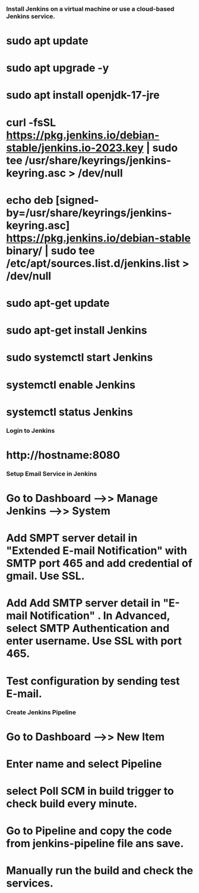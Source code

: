 ### Install Jenkins on a virtual machine or use a cloud-based Jenkins service.
# sudo apt update
# sudo apt upgrade -y
# sudo apt install openjdk-17-jre
# curl -fsSL https://pkg.jenkins.io/debian-stable/jenkins.io-2023.key | sudo tee /usr/share/keyrings/jenkins-keyring.asc > /dev/null
# echo deb [signed-by=/usr/share/keyrings/jenkins-keyring.asc] https://pkg.jenkins.io/debian-stable binary/ | sudo tee /etc/apt/sources.list.d/jenkins.list > /dev/null
# sudo apt-get update
# sudo apt-get install Jenkins
# sudo systemctl start Jenkins
# systemctl enable Jenkins
# systemctl status Jenkins

### Login to Jenkins
# http://hostname:8080

### Setup Email Service in Jenkins
# Go to Dashboard -->> Manage Jenkins -->> System
# Add SMPT server detail in "Extended E-mail Notification" with SMTP port 465 and add credential of gmail. Use SSL.
# Add Add SMTP server detail in "E-mail Notification" . In Advanced, select SMTP Authentication and enter username. Use SSL with port 465.
# Test configuration by sending test E-mail.

### Create Jenkins Pipeline
# Go to Dashboard -->> New Item
# Enter name and select Pipeline
# select Poll SCM in build trigger to check build every minute.
# Go to Pipeline and copy the code from jenkins-pipeline file ans save.
# Manually run the build and check the services.
